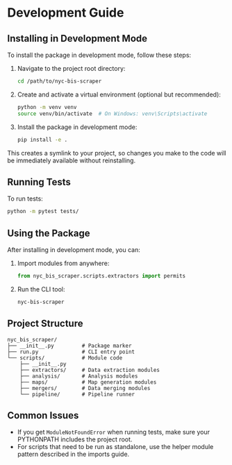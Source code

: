 # Development Guide

## Installing in Development Mode

To install the package in development mode, follow these steps:

1. Navigate to the project root directory:
   ```bash
   cd /path/to/nyc-bis-scraper
   ```

2. Create and activate a virtual environment (optional but recommended):
   ```bash
   python -m venv venv
   source venv/bin/activate  # On Windows: venv\Scripts\activate
   ```

3. Install the package in development mode:
   ```bash
   pip install -e .
   ```

This creates a symlink to your project, so changes you make to the code will be immediately available without reinstalling.

## Running Tests

To run tests:
```bash
python -m pytest tests/
```

## Using the Package

After installing in development mode, you can:

1. Import modules from anywhere:
   ```python
   from nyc_bis_scraper.scripts.extractors import permits
   ```

2. Run the CLI tool:
   ```bash
   nyc-bis-scraper
   ```

## Project Structure

```
nyc_bis_scraper/
├── __init__.py         # Package marker
├── run.py              # CLI entry point
└── scripts/            # Module code
    ├── __init__.py
    ├── extractors/     # Data extraction modules
    ├── analysis/       # Analysis modules
    ├── maps/           # Map generation modules
    ├── mergers/        # Data merging modules
    └── pipeline/       # Pipeline runner
```

## Common Issues

- If you get `ModuleNotFoundError` when running tests, make sure your PYTHONPATH includes the project root.
- For scripts that need to be run as standalone, use the helper module pattern described in the imports guide.